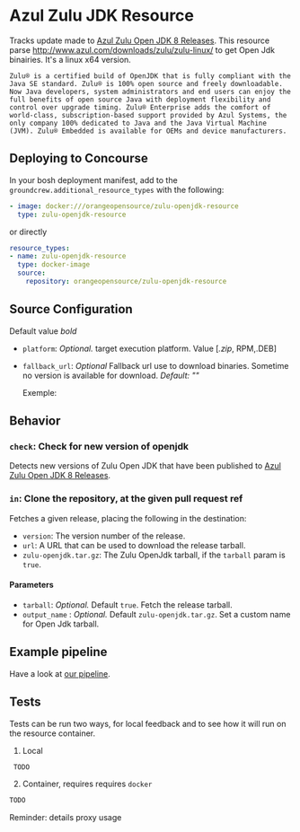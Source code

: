 # Azul Zulu JDK Resource

Tracks update made to [Azul Zulu Open JDK 8 Releases](http://www.azul.com/downloads/zulu/). This resource parse http://www.azul.com/downloads/zulu/zulu-linux/ to get
 Open Jdk binairies. It's a linux x64 version.

    Zulu® is a certified build of OpenJDK that is fully compliant with the Java SE standard. Zulu® is 100% open source and freely downloadable. Now Java developers, system administrators and end users can enjoy the full benefits of open source Java with deployment flexibility and control over upgrade timing. Zulu® Enterprise adds the comfort of world-class, subscription-based support provided by Azul Systems, the only company 100% dedicated to Java and the Java Virtual Machine (JVM). Zulu® Embedded is available for OEMs and device manufacturers.


## Deploying to Concourse

In your bosh deployment manifest, add to the `groundcrew.additional_resource_types` with the following:

```yaml
- image: docker:///orangeopensource/zulu-openjdk-resource
  type: zulu-openjdk-resource
```

or directly

```yaml
resource_types:
- name: zulu-openjdk-resource
  type: docker-image
  source:
    repository: orangeopensource/zulu-openjdk-resource
```

## Source Configuration
Default value *bold*
* `platform`: *Optional.* target execution platform. Value [*.zip*, RPM,.DEB]

* `fallback_url`: *Optional* Fallback url use to download binaries. Sometime no version is available for download. *Default: ""*

    Exemple:


## Behavior

### `check`: Check for new version of openjdk

Detects new versions of Zulu Open JDK that have been published to [Azul Zulu Open JDK 8 Releases](http://www.azul.com/downloads/zulu/).

### `in`: Clone the repository, at the given pull request ref

Fetches a given release, placing the following in the destination:

* `version`: The version number of the release.
* `url`: A URL that can be used to download the release tarball.
* `zulu-openjdk.tar.gz`: The Zulu OpenJdk tarball, if the `tarball` param is `true`.

#### Parameters

* `tarball`: *Optional.* Default `true`. Fetch the release tarball.
* `output_name` : *Optional.* Default `zulu-openjdk.tar.gz`. Set a custom name for Open Jdk tarball.


## Example pipeline

Have a look at [our pipeline](ci/pipeline.yml).


## Tests

Tests can be run two ways, for local feedback and to see how it will run on the resource container.

1. Local

```sh
 TODO
```
2. Container, requires requires `docker`

```sh
TODO
```
Reminder: details proxy usage


